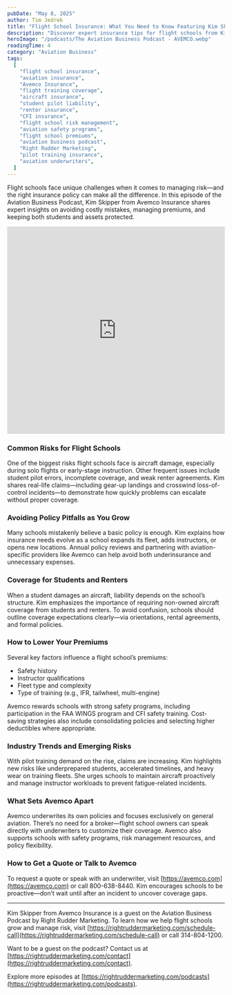 ```yaml
---
pubDate: "May 8, 2025"
author: Tim Jedrek
title: "Flight School Insurance: What You Need to Know Featuring Kim Skipper from Avemco Insurance"
description: "Discover expert insurance tips for flight schools from Kim Skipper of Avemco. Learn how to manage risk, reduce premiums, and avoid costly policy mistakes with insights from the Aviation Business Podcast."
heroImage: "/podcasts/The Aviation Business Podcast - AVEMCO.webp"
readingTime: 4
category: "Aviation Business"
tags:
  [
    "flight school insurance",
    "aviation insurance",
    "Avemco Insurance",
    "flight training coverage",
    "aircraft insurance",
    "student pilot liability",
    "renter insurance",
    "CFI insurance",
    "flight school risk management",
    "aviation safety programs",
    "flight school premiums",
    "aviation business podcast",
    "Right Rudder Marketing",
    "pilot training insurance",
    "aviation underwriters",
  ]
---
```


Flight schools face unique challenges when it comes to managing risk—and the right insurance policy can make all the difference. In this episode of the Aviation Business Podcast, Kim Skipper from Avemco Insurance shares expert insights on avoiding costly mistakes, managing premiums, and keeping both students and assets protected.

<iframe width="100%" height="480" src="https://www.youtube.com/embed/lelvKTCLbt0?si=lN9S8gZaFQmHiNBU" title="YouTube video player" frameborder="0" allow="accelerometer; autoplay; clipboard-write; encrypted-media; gyroscope; picture-in-picture; web-share" referrerpolicy="strict-origin-when-cross-origin" allowfullscreen></iframe>

### Common Risks for Flight Schools

One of the biggest risks flight schools face is aircraft damage, especially during solo flights or early-stage instruction. Other frequent issues include student pilot errors, incomplete coverage, and weak renter agreements. Kim shares real-life claims—including gear-up landings and crosswind loss-of-control incidents—to demonstrate how quickly problems can escalate without proper coverage.

### Avoiding Policy Pitfalls as You Grow

Many schools mistakenly believe a basic policy is enough. Kim explains how insurance needs evolve as a school expands its fleet, adds instructors, or opens new locations. Annual policy reviews and partnering with aviation-specific providers like Avemco can help avoid both underinsurance and unnecessary expenses.

### Coverage for Students and Renters

When a student damages an aircraft, liability depends on the school’s structure. Kim emphasizes the importance of requiring non-owned aircraft coverage from students and renters. To avoid confusion, schools should outline coverage expectations clearly—via orientations, rental agreements, and formal policies.

### How to Lower Your Premiums

Several key factors influence a flight school’s premiums:

- Safety history
- Instructor qualifications
- Fleet type and complexity
- Type of training (e.g., IFR, tailwheel, multi-engine)

Avemco rewards schools with strong safety programs, including participation in the FAA WINGS program and CFI safety training. Cost-saving strategies also include consolidating policies and selecting higher deductibles where appropriate.

### Industry Trends and Emerging Risks

With pilot training demand on the rise, claims are increasing. Kim highlights new risks like underprepared students, accelerated timelines, and heavy wear on training fleets. She urges schools to maintain aircraft proactively and manage instructor workloads to prevent fatigue-related incidents.

### What Sets Avemco Apart

Avemco underwrites its own policies and focuses exclusively on general aviation. There’s no need for a broker—flight school owners can speak directly with underwriters to customize their coverage. Avemco also supports schools with safety programs, risk management resources, and policy flexibility.

### How to Get a Quote or Talk to Avemco

To request a quote or speak with an underwriter, visit [https://avemco.com](https://avemco.com) or call 800-638-8440. Kim encourages schools to be proactive—don’t wait until after an incident to uncover coverage gaps.

---

Kim Skipper from Avemco Insurance is a guest on the Aviation Business Podcast by Right Rudder Marketing. To learn how we help flight schools grow and manage risk, visit [https://rightruddermarketing.com/schedule-call](https://rightruddermarketing.com/schedule-call) or call 314-804-1200.

Want to be a guest on the podcast? Contact us at [https://rightruddermarketing.com/contact](https://rightruddermarketing.com/contact).

Explore more episodes at [https://rightruddermarketing.com/podcasts](https://rightruddermarketing.com/podcasts).
